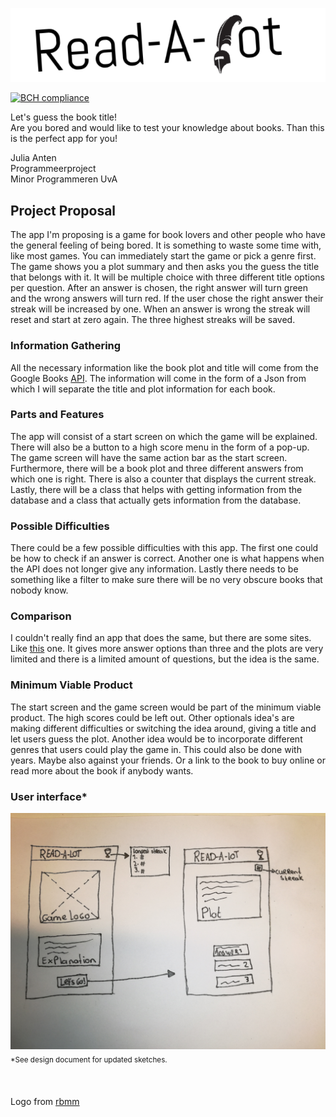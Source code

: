 ![logo](doc/textLogo.png)

[![BCH compliance](https://bettercodehub.com/edge/badge/JuliaAnten/Read-A-Lot?branch=master)](https://bettercodehub.com/)

Let's guess the book title! <br>
Are you bored and would like to test your knowledge about books. Than this is the perfect app for you!

Julia Anten<br>
Programmeerproject<br>
Minor Programmeren UvA
## Project Proposal

The app I'm proposing is a game for book lovers and other people who have the general feeling of being bored. It is something to waste some time with, like most games. You can immediately start the game or pick a genre first. The game shows you a plot summary and then asks you the guess the title that belongs with it. It will be multiple choice with three different title options per question. After an answer is chosen, the right answer will turn green and the wrong answers will turn red. If the user chose the right answer their streak will be increased by one. When an answer is wrong the streak will reset and start at zero again. The three highest streaks will be saved.

### Information Gathering
All the necessary information like the book plot and title will come from the Google Books [API](https://developers.google.com/books/). The information will come in the form of a Json from which I will separate the title and plot information for each book. 

### Parts and Features
The app will consist of a start screen on which the game will be explained. There will also be a button to a high score menu in the form of a pop-up. The game screen will have the same action bar as the start screen. Furthermore, there will be a book plot and three different answers from which one is right. There is also a counter that displays the current streak. Lastly, there will be a class that helps with getting information from the database and a class that actually gets information from the database.

### Possible Difficulties
There could be a few possible difficulties with this app. The first one could be how to check if an answer is correct. Another one is what happens when the API does not longer give any information. Lastly there needs to be something like a filter to make sure there will be no very obscure books that nobody know. 

### Comparison
I couldn't really find an app that does the same, but there are some sites. Like [this](https://www.sporcle.com/games/getschooled/guess-the-book-by-the-plot/) one. It gives more answer options than three and the plots are very limited and there is a limited amount of questions, but the idea is the same. 

### Minimum Viable Product
The start screen and the game screen would be part of the minimum viable product. The high scores could be left out. Other optionals idea's are making different difficulties or switching the idea around, giving a title and let users guess the plot. Another idea would be to incorporate different genres that users could play the game in. This could also be done with years. Maybe also against your friends. Or a link to the book to buy online or read more about the book if anybody wants.

### User interface*
![Sketch](doc/sketches.jpg)
<sub>*See design document for updated sketches.</sub>
<br><br><br><br>
Logo from [rbmm](http://rbmm.com/work/galahad-books-logo/)
